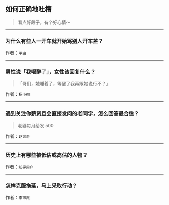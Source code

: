 ## 如何正确地吐槽

> 看点好段子，有个好心情～


 
---

### 为什么有些人一开车就开始骂别人开车差？

> 


作者：`甲由`

---

### 男性说「我喝醉了」，女性该回复什么？

> 「哥们，她睡着了，等醒了我再跟她说行不？」


作者：`杨小彻`

---

### 遇到关注你薪资且会直接发问的老同学，怎么回答最合适？

> 老婆每月给发 500


作者：`赵世奇`

---

### 历史上有哪些被低估或高估的人物？

> 


作者：`知乎用户`

---

### 怎样克服拖延，马上采取行动？

> 


作者：`李锦霞`